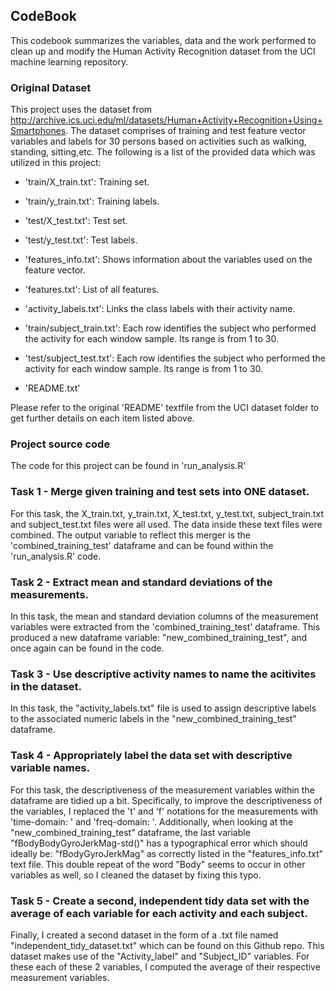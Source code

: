 ## CodeBook

This codebook summarizes the variables, data and the work performed to clean up and modify the 
Human Activity Recognition dataset from the UCI machine learning repository.

### Original Dataset

This project uses the dataset from http://archive.ics.uci.edu/ml/datasets/Human+Activity+Recognition+Using+Smartphones.
The dataset comprises of training and test feature vector variables and labels for 30 persons based on activities such as
walking, standing, sitting,etc. The following is a list of the provided data which was utilized in this project:


- 'train/X_train.txt': Training set.

- 'train/y_train.txt': Training labels.

- 'test/X_test.txt': Test set.

- 'test/y_test.txt': Test labels.

- 'features_info.txt': Shows information about the variables used on the feature vector.

- 'features.txt': List of all features.

- 'activity_labels.txt': Links the class labels with their activity name.

- 'train/subject_train.txt': Each row identifies the subject who performed the activity for each window sample. 
   Its range is from 1 to 30. 

- 'test/subject_test.txt': Each row identifies the subject who performed the activity for each window sample. 
   Its range is from 1 to 30. 

- 'README.txt'

Please refer to the original 'README' textfile from the UCI dataset folder to get further details on each item listed above.


### Project source code
The code for this project can be found in 'run_analysis.R'


### Task 1 - Merge given training and test sets into ONE dataset.
For this task, the X_train.txt, y_train.txt, X_test.txt, y_test.txt, subject_train.txt and subject_test.txt files
were all used. The data inside these text files were combined. The output variable to reflect this merger is the
'combined_training_test' dataframe and can be found within the 'run_analysis.R' code.

### Task 2 - Extract mean and standard deviations of the measurements.
In this task, the mean and standard deviation columns of the measurement variables were extracted from the 
'combined_training_test' dataframe. This produced a new dataframe variable: "new_combined_training_test",
and once again can be found in the code.

### Task 3 - Use descriptive activity names to name the acitivites in the dataset.
In this task, the "activity_labels.txt" file is used to assign descriptive labels to the associated numeric
labels in the "new_combined_training_test" dataframe.

### Task 4 - Appropriately label the data set with descriptive variable names.
For this task, the descriptiveness of the measurement variables within the dataframe are tidied up a bit. Specifically, 
to improve the descriptiveness of the variables, I replaced the 't' and 'f' notations for the measurements
with 'time-domain: ' and 'freq-domain: '. Additionally, when looking at the "new_combined_training_test" dataframe,
the last variable "fBodyBodyGyroJerkMag-std()" has a typographical error which should ideally be:
"fBodyGyroJerkMag" as correctly listed in the "features_info.txt" text file. This double repeat of the word "Body" seems
to occur in other variables as well, so I cleaned the dataset by fixing this typo.

### Task 5 - Create a second, independent tidy data set with the average of each variable for each activity and each subject.
Finally, I created a second dataset in the form of a .txt file named "independent_tidy_dataset.txt" which can be found on this 
Github repo. This dataset makes use of the "Activity_label" and "Subject_ID" variables. For these each of these 2 variables, 
I computed the average of their respective measurement variables.








